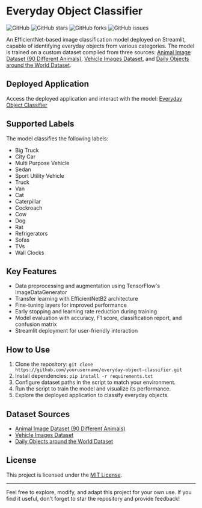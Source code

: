 # Everyday Object Classifier

![GitHub](https://img.shields.io/github/license/sparklinstar/Everyday_object_classification)
![GitHub stars](https://img.shields.io/github/stars/sparklinstar/Everyday_object_classification?style=social)
![GitHub forks](https://img.shields.io/github/forks/sparklinstar/Everyday_object_classification?style=social)
![GitHub issues](https://img.shields.io/github/issues/sparklinstar/Everyday_object_classification)

An EfficientNet-based image classification model deployed on Streamlit, capable of identifying everyday objects from various categories. The model is trained on a custom dataset compiled from three sources: [Animal Image Dataset (90 Different Animals)](https://www.kaggle.com/datasets/iamsouravbanerjee/animal-image-dataset-90-different-animals), [Vehicle Images Dataset](https://www.kaggle.com/datasets/lyensoetanto/vehicle-images-dataset), and [Daily Objects around the World Dataset](https://www.kaggle.com/datasets/humansintheloop/dollar-street-dataset).

## Deployed Application

Access the deployed application and interact with the model: [Everyday Object Classifier](https://everyday-object-classifier.streamlit.app/)

## Supported Labels

The model classifies the following labels:
- Big Truck
- City Car
- Multi Purpose Vehicle
- Sedan
- Sport Utility Vehicle
- Truck
- Van
- Cat
- Caterpillar
- Cockroach
- Cow
- Dog
- Rat
- Refrigerators
- Sofas
- TVs
- Wall Clocks

## Key Features

- Data preprocessing and augmentation using TensorFlow's ImageDataGenerator
- Transfer learning with EfficientNetB2 architecture
- Fine-tuning layers for improved performance
- Early stopping and learning rate reduction during training
- Model evaluation with accuracy, F1 score, classification report, and confusion matrix
- Streamlit deployment for user-friendly interaction

## How to Use

1. Clone the repository: `git clone https://github.com/yourusername/everyday-object-classifier.git`
2. Install dependencies: `pip install -r requirements.txt`
3. Configure dataset paths in the script to match your environment.
4. Run the script to train the model and visualize its performance.
5. Explore the deployed application to classify everyday objects.

## Dataset Sources

- [Animal Image Dataset (90 Different Animals)](https://www.kaggle.com/datasets/iamsouravbanerjee/animal-image-dataset-90-different-animals)
- [Vehicle Images Dataset](https://www.kaggle.com/datasets/lyensoetanto/vehicle-images-dataset)
- [Daily Objects around the World Dataset](https://www.kaggle.com/datasets/humansintheloop/dollar-street-dataset)


## License

This project is licensed under the [MIT License](LICENSE).

---

Feel free to explore, modify, and adapt this project for your own use. If you find it useful, don't forget to star the repository and provide feedback!